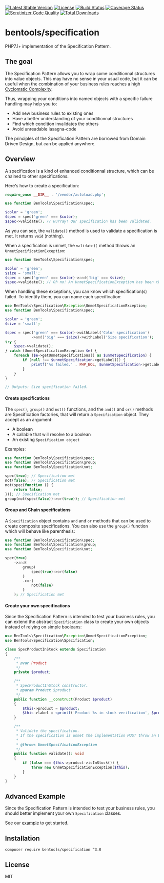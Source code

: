 [![Latest Stable Version](https://poser.pugx.org/bentools/specification/v/stable)](https://packagist.org/packages/bentools/specification)
[![License](https://poser.pugx.org/bentools/specification/license)](https://packagist.org/packages/bentools/specification)
[![Build Status](https://api.travis-ci.org/bpolaszek/bentools-specification.svg?branch=master)](https://scrutinizer-ci.com/g/bpolaszek/bentools-specification/build-status/master)
[![Coverage Status](https://coveralls.io/repos/github/bpolaszek/bentools-specification/badge.svg?branch=master)](https://coveralls.io/github/bpolaszek/bentools-specification?branch=master)
[![Scrutinizer Code Quality](https://scrutinizer-ci.com/g/bpolaszek/bentools-specification/badges/quality-score.png?b=master)](https://scrutinizer-ci.com/g/bpolaszek/bentools-specification/?branch=master)
[![Total Downloads](https://poser.pugx.org/bentools/specification/downloads)](https://packagist.org/packages/bentools/specification)

# bentools/specification

PHP7.1+ implementation of the Specification Pattern.

The goal
--------
The Specification Pattern allows you to wrap some conditionnal structures into value objects. 
This may have no sense in your usual code, but it can be useful when the combination of your business rules 
reaches a high [Cyclomatic Complexity](https://en.wikipedia.org/wiki/Cyclomatic_complexity).

Thus, wrapping your conditions into named objects with a specific failure handling may help you to:
* Add new business rules to existing ones
* Have a better understanding of your conditionnal structures
* Find which condition invalidates the others
* Avoid unreadable lasagna-code

The principles of the Specification Pattern are borrowed from Domain Driven Design, but can be applied anywhere.

Overview
--------
A specification is a kind of enhanced conditionnal structure, which can be chained to other specifications.

Here's how to create a specification:

```php
require_once __DIR__ . '/vendor/autoload.php';

use function BenTools\Specification\spec;

$color = 'green';
$spec = spec('green' === $color);
$spec->validate(); // Hurray! Our specification has been validated.
```

As you can see, the `validate()` method is used to validate a specification is met. It returns `void` (nothing). 

When a specification is unmet, the `validate()` method throws an `UnmetSpecificationException`:

```php
use function BenTools\Specification\spec;

$color = 'green';
$size = 'small';
$spec = spec('green' === $color)->and('big' === $size);
$spec->validate(); // Oh no! An UnmetSpecificationException has been thrown.
```

When handling these exceptions, you can know which specification(s) failed. To identify them, you can name each specification:
```php
use BenTools\Specification\Exception\UnmetSpecificationException;
use function BenTools\Specification\spec;

$color = 'green';
$size = 'small';

$spec = spec('green' === $color)->withLabel('Color specification')
            ->and('big' === $size)->withLabel('Size specification');
try {
    $spec->validate();
} catch (UnmetSpecificationException $e) {
    foreach ($e->getUnmetSpecifications() as $unmetSpecification) {
        if (null !== $unmetSpecification->getLabel()) {
            printf('%s failed.' . PHP_EOL, $unmetSpecification->getLabel());
        }
    }
}

// Outputs: Size specification failed.
```

#### Create specifications

The `spec()`, `group()` and `not()` functions, and the `and()` and `or()` methods are Specification factories, that will return a `Specification` object. They accept as an argument:

* A boolean
* A callable that will resolve to a boolean
* An existing `Specification object`

Examples:

```php
use function BenTools\Specification\spec;
use function BenTools\Specification\group;
use function BenTools\Specification\not;

spec(true); // Specification met
not(false); // Specification met
not(spec(function () {
    return false;
})); // Specification met
group(not(spec(false))->or(true)); // Specification met
```

#### Group and Chain specifications

A `Specification` object contains `and` and `or` methods that can be used to create composite specifications. You can also use the `group()` function which will behave like parenthesis:

```php
use function BenTools\Specification\spec;
use function BenTools\Specification\group;
use function BenTools\Specification\not;

spec(true)
    ->and(
        group(
            spec(true)->or(false)
        )
        ->or(
            not(false)
        )
    ); // Specification met
```

#### Create your own specifications
Since the Specification Pattern is intended to test your business rules, you can extend the abstract `Specification` class to create your own objects instead of relying on simple booleans:

```php
use BenTools\Specification\Exception\UnmetSpecificationException;
use BenTools\Specification\Specification;

class SpecProductInStock extends Specification
{
    /**
     * @var Product
     */
    private $product;

    /**
     * SpecProductInStock constructor.
     * @param Product $product
     */
    public function __construct(Product $product)
    {
        $this->product = $product;
        $this->label = sprintf('Product %s in stock verification', $product->getName());
    }

    /**
     * Validate the specification.
     * If the specification is unmet the implementation MUST throw an UnmetSpecificationException.
     *
     * @throws UnmetSpecificationException
     */
    public function validate(): void
    {
        if (false === $this->product->isInStock()) {
            throw new UnmetSpecificationException($this);
        }
    }
}
```

Advanced Example
----------------
Since the Specification Pattern is intended to test your business rules, you should better implement your own `Specification` classes.

See our [example](doc/Example.md) to get started.

Installation
------------

```
composer require bentools/specification ^3.0
```

License
-------
MIT